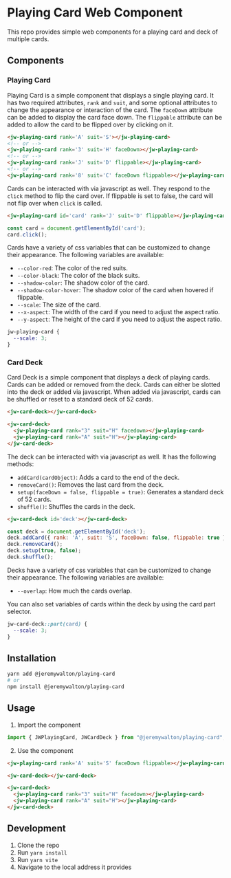 # Playing Card Web Component

This repo provides simple web components for a playing card and deck of multiple cards.

## Components

### Playing Card

Playing Card is a simple component that displays a single playing card. It has two required attributes, `rank` and `suit`, and some optional attributes to change the appearance or interaction of the card. The `faceDown` attribute can be added to display the card face down. The `flippable` attribute can be added to allow the card to be flipped over by clicking on it.

```html
<jw-playing-card rank='A' suit='S'></jw-playing-card>
<!-- or -->
<jw-playing-card rank='3' suit='H' faceDown></jw-playing-card>
<!-- or -->
<jw-playing-card rank='J' suit='D' flippable></jw-playing-card>
<!-- or -->
<jw-playing-card rank='8' suit='C' faceDown flippable></jw-playing-card>
```

Cards can be interacted with via javascript as well. They respond to the `click` method to flip the card over. If flippable is set to false, the card will not flip over when `click` is called.

```html
<jw-playing-card id='card' rank='J' suit='D' flippable></jw-playing-card>
```

```js
const card = document.getElementById('card');
card.click();
```

Cards have a variety of css variables that can be customized to change their appearance. The following variables are available:

- `--color-red`: The color of the red suits.
- `--color-black`: The color of the black suits.
- `--shadow-color`: The shadow color of the card.
- `--shadow-color-hover`: The shadow color of the card when hovered if flippable.
- `--scale`: The size of the card.
- `--x-aspect`: The width of the card if you need to adjust the aspect ratio.
- `--y-aspect`: The height of the card if you need to adjust the aspect ratio.

```css
jw-playing-card {
  --scale: 3;
}
```

### Card Deck

Card Deck is a simple component that displays a deck of playing cards. Cards can be added or removed from the deck.
Cards can either be slotted into the deck or added via javascript. When added via javascript, cards can be shuffled or reset to a standard deck of 52 cards.

```html
<jw-card-deck></jw-card-deck>

<jw-card-deck>
  <jw-playing-card rank="3" suit="H" facedown></jw-playing-card>
  <jw-playing-card rank="A" suit="H"></jw-playing-card>
</jw-card-deck>
```

The deck can be interacted with via javascript as well. It has the following methods:

- `addCard(cardObject)`: Adds a card to the end of the deck.
- `removeCard()`: Removes the last card from the deck.
- `setup(faceDown = false, flippable = true)`: Generates a standard deck of 52 cards.
- `shuffle()`: Shuffles the cards in the deck.

```html
<jw-card-deck id='deck'></jw-card-deck>
```

```js
const deck = document.getElementById('deck');
deck.addCard({ rank: 'A', suit: 'S', faceDown: false, flippable: true });
deck.removeCard();
deck.setup(true, false);
deck.shuffle();
```

Decks have a variety of css variables that can be customized to change their appearance. The following variables are available:

- `--overlap`: How much the cards overlap.

You can also set variables of cards within the deck by using the card part selector.

```css
jw-card-deck::part(card) {
  --scale: 3;
}
```

## Installation

```bash
yarn add @jeremywalton/playing-card
# or
npm install @jeremywalton/playing-card
```

## Usage

1. Import the component

```js
import { JWPlayingCard, JWCardDeck } from "@jeremywalton/playing-card";
```

2. Use the component

```html
<jw-playing-card rank='A' suit='S' faceDown flippable></jw-playing-card>

<jw-card-deck></jw-card-deck>

<jw-card-deck>
  <jw-playing-card rank="3" suit="H" facedown></jw-playing-card>
  <jw-playing-card rank="A" suit="H"></jw-playing-card>
</jw-card-deck>
```

## Development

1. Clone the repo
2. Run `yarn install`
3. Run `yarn vite`
4. Navigate to the local address it provides
